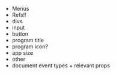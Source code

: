 * Menus
* Refs!!
* divs 
* input 
* button 
* program title 
* program icon? 
* app size 
* other
* document event types + relevant props
